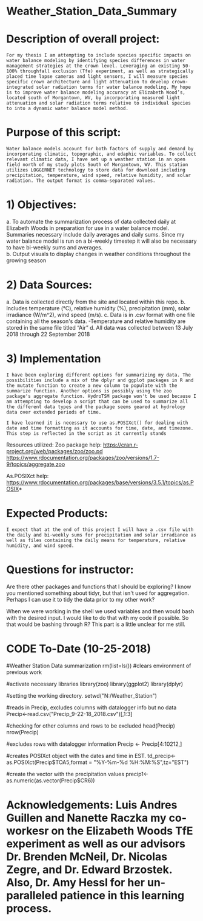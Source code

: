 # Weather_Station_Data_Summary

# Description of overall project:
	For my thesis I am attempting to include species specific impacts on water balance modeling by identifying species differences in water management strategies at the crown level. Leveraging an existing 50-100% throughfall exclusion (Tfe) experiment, as well as strategically placed time lapse cameras and light sensors, I will measure species specific crown architecture and light attenuation to develop crown-integrated solar radiation terms for water balance modeling. My hope is to improve water balance modeling accuracy at Elizabeth Wood’s, located south of Morgantown, WV, by incorporating measured light attenuation and solar radiation terms relative to individual species to into a dynamic water balance model method.  

# Purpose of this script:
	Water balance models account for both factors of supply and demand by incorporating climatic, topographic, and edaphic variables. To collect relevant climatic data, I have set up a weather station in an open field north of my study plots South of Morgantown, WV. This station utilizes LOGGERNET technology to store data for download including precipitation, temperature, wind speed, relative humidity, and solar radiation. The output format is comma-separated values.

# 1) Objectives:
  a. To automate the summarization process of data collected daily at Elizabeth Woods in preparation for use in a water balance model.    
  Summaries necessary include daily averages and daily sums. Since my water balance model is run on a bi-weekly timestep it will also be necessary to have bi-weekly sums and averages.  
  b. Output visuals to display changes in weather conditions throughout the growing season

# 2) Data Sources:
  a. Data is collected directly from the site and located within this repo.
  b. Includes temperature (°C), relative humidity (%), precipitation (mm), solar irradiance (W/m^2), wind speed (m/s).
  c. Data is in .csv format with one file containing all the season's data.
    -Temperature and relative humidity are stored in the same file titled “Air”
	d. All data was collected between 13 July 2018 through 22 September 2018

# 3) Implementation
	I have been exploring different options for summarizing my data. The possibilities include a mix of the dplyr and ggplot packages in R and the mutate function to create a new column to populate with the summarize function. Another options is possibly using the zoo package's aggregate function. HydroTSM package won't be used because I am attempting to develop a script that can be used to summarize all the different data types and the package seems geared at hydrology data over extended periods of time.

	I have learned it is necessary to use as.POSIXct() for dealing with date and time formatting as it accounts for time, date, and timezone. This step is reflected in the script as it currently stands

Resources utilized:
Zoo package help: https://cran.r-project.org/web/packages/zoo/zoo.pd
https://www.rdocumentation.org/packages/zoo/versions/1.7-9/topics/aggregate.zoo

As.POSIXct help: https://www.rdocumentation.org/packages/base/versions/3.5.1/topics/as.POSIX*

# Expected Products:
	I expect that at the end of this project I will have a .csv file with the daily and bi-weekly sums for precipitation and solar irradiance as well as files containing the daily means for temperature, relative humidity, and wind speed.  

# Questions for instructor:
Are there other packages and functions that I should be exploring? I know you mentioned something about tidyr, but that isn't used for aggregation. Perhaps I can use it to tidy the data prior to my other work?

When we were working in the shell we used variables and then would bash with the desired input. I would like to do that with my code if possible. So that would be bashing through R? This part is a little unclear for me still.

# CODE To-Date (10-25-2018)
#Weather Station Data summarization
rm(list=ls()) #clears environment of previous work

#activate necessary libraries
library(zoo)
library(ggplot2)
library(dplyr)

#setting the working directory.
setwd("N:/Weather_Station")

#reads in Precip, excludes columns with datalogger info but no data
Precip<-read.csv("Precip_9-22-18_2018.csv")[,1:3]

#checking for other columns and rows to be excluded
head(Precip)
nrow(Precip)

#excludes rows with datalogger information
Precip <- Precip[4:10212,]

#creates POSIXct object with the dates and time in EST.
td_precip<-as.POSIXct(Precip$TOA5,format = "%Y-%m-%d %H:%M:%S",tz="EST")

#create the vector with the precipitation values
precip1<-as.numeric(as.vector(Precip$CR6))

# Acknowledgements: Luis Andres Guillen and Nanette Raczka my co-workesr on the Elizabeth Woods TfE experiment as well as our advisors Dr. Brenden McNeil, Dr. Nicolas Zegre, and Dr. Edward Brzostek. Also, Dr. Amy Hessl for her un-paralleled patience in this learning process.    
